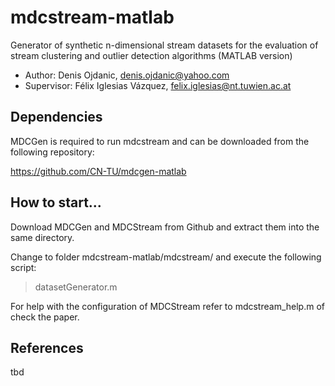# mdcstream-matlab
Generator of synthetic n-dimensional stream datasets for the evaluation of stream clustering and outlier
detection algorithms (MATLAB version)

- Author: Denis Ojdanic, denis.ojdanic@yahoo.com
- Supervisor: Félix Iglesias Vázquez, felix.iglesias@nt.tuwien.ac.at

## Dependencies
MDCGen is required to run mdcstream and can be downloaded from the following repository:

https://github.com/CN-TU/mdcgen-matlab

## How to start...
Download MDCGen and MDCStream from Github and extract them into the same directory.

Change to folder mdcstream-matlab/mdcstream/ and execute the following script:
> datasetGenerator.m

For help with the configuration of MDCStream refer to mdcstream_help.m of check the paper.

## References 
tbd <link to paper>



